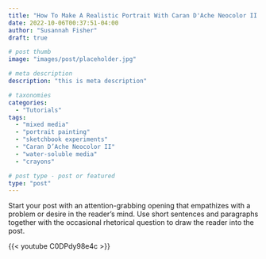 ```yaml
---
title: "How To Make A Realistic Portrait With Caran D'Ache Neocolor II Crayons"
date: 2022-10-06T00:37:51-04:00
author: "Susannah Fisher"
draft: true

# post thumb
image: "images/post/placeholder.jpg"

# meta description
description: "this is meta description"

# taxonomies
categories:
  - "Tutorials"
tags:
  - "mixed media"
  - "portrait painting"
  - "sketchbook experiments"
  - "Caran D’Ache Neocolor II"
  - "water-soluble media"
  - "crayons"

# post type - post or featured
type: "post"
---
```


Start your post with an attention-grabbing opening that empathizes with a problem or desire in the reader’s mind. Use short sentences and paragraphs together with the occasional rhetorical question to draw the reader into the post. 

<!--more-->

{{< youtube C0DPdy98e4c >}}

